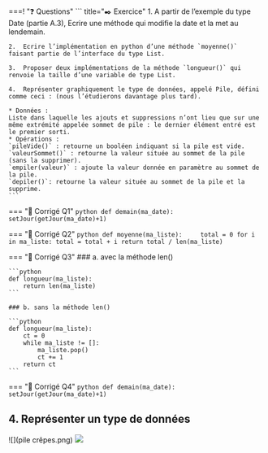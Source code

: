 
===! "❓ Questions"
    ``` title="✒️ Exercice"
    1.	A partir de l’exemple du type Date (partie A.3), Ecrire une méthode qui modifie la date et la met au lendemain.

    2.	Ecrire l’implémentation en python d’une méthode `moyenne()` faisant partie de l’interface du type List.

    3.	Proposer deux implémentations de la méthode `longueur()` qui renvoie la taille d’une variable de type List. 

    4.	Représenter graphiquement le type de données, appelé Pile, défini comme ceci : (nous l’étudierons davantage plus tard).

    * Données : 
    Liste dans laquelle les ajouts et suppressions n’ont lieu que sur une même extrémité appelée sommet de pile : le dernier élément entré est le premier sorti.
    * Opérations :
    `pileVide()` : retourne un booléen indiquant si la pile est vide.
    `valeurSommet()` : retourne la valeur située au sommet de la pile (sans la supprimer).
    `empiler(valeur)` : ajoute la valeur donnée en paramètre au sommet de la pile.
    `depiler()`: retourne la valeur située au sommet de la pile et la supprime.
    ```
=== "🧩 Corrigé Q1"
    ```python
    def demain(ma_date):    
        setJour(getJour(ma_date)+1)
    ```

=== "🧩 Corrigé Q2"
    ```python
    def moyenne(ma_liste):    
        total = 0
        for i in ma_liste:
            total = total + i
        return total / len(ma_liste)
    ```

=== "🧩 Corrigé Q3"
    ### a. avec la méthode len()

    ```python
    def longueur(ma_liste):    
        return len(ma_liste)
    ```

    ### b. sans la méthode len()

    ```python
    def longueur(ma_liste):
        ct = 0    
        while ma_liste != []:
            ma_liste.pop()
            ct += 1
        return ct
    ```

=== "🧩 Corrigé Q4"
    ```python
    def demain(ma_date):    
        setJour(getJour(ma_date)+1)
    ```

    
## 4. Représenter un type de données

![](pile crêpes.png)
![](pile_graph.png)